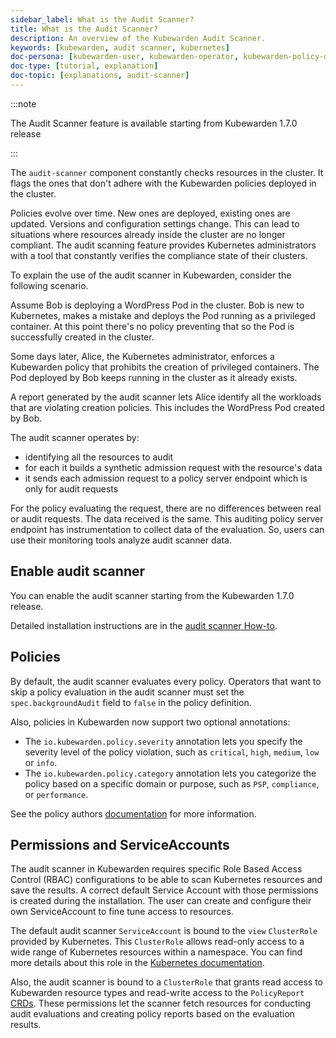 ```yaml
---
sidebar_label: What is the Audit Scanner?
title: What is the Audit Scanner?
description: An overview of the Kubewarden Audit Scanner.
keywords: [kubewarden, audit scanner, kubernetes]
doc-persona: [kubewarden-user, kubewarden-operator, kubewarden-policy-developer, kubewarden-distributor, kubewarden-integrator]
doc-type: [tutorial, explanation]
doc-topic: [explanations, audit-scanner]
---
```


:::note

The Audit Scanner feature is available starting from Kubewarden 1.7.0 release

:::

The `audit-scanner` component constantly checks resources in the cluster.
It flags the ones that don't adhere with the Kubewarden policies deployed in the cluster.

Policies evolve over time.
New ones are deployed, existing ones are updated.
Versions and configuration settings change.
This can lead to situations where resources already inside the cluster are no longer compliant.
The audit scanning feature provides Kubernetes administrators with a tool that constantly verifies the compliance state of their clusters.

To explain the use of the audit scanner in Kubewarden, consider the following scenario.

Assume Bob is deploying a WordPress Pod in the cluster.
Bob is new to Kubernetes, makes a mistake and deploys the Pod running as a privileged container.
At this point there's no policy preventing that so the Pod is
successfully created in the cluster.

Some days later, Alice, the Kubernetes administrator, enforces a Kubewarden policy that prohibits the creation of privileged containers.
The Pod deployed by Bob keeps running in the cluster as it already exists.

A report generated by the audit scanner lets Alice identify all the workloads that are violating creation policies.
This includes the WordPress Pod created by Bob.

The audit scanner operates by:

- identifying all the resources to audit
- for each it builds a synthetic admission request with the resource's data
- it sends each admission request to a policy server endpoint which is only for audit requests

For the policy evaluating the request,
there are no differences between real or audit requests.
The data received is the same.
This auditing policy server endpoint has instrumentation to collect data of the evaluation.
So, users can use their monitoring tools analyze audit scanner data.

## Enable audit scanner

You can enable the audit scanner starting from the Kubewarden 1.7.0 release.

Detailed installation instructions are in the
[audit scanner How-to](../howtos/audit-scanner).

## Policies

By default, the audit scanner evaluates every policy.
Operators that want to skip a policy evaluation in the audit scanner must set the `spec.backgroundAudit` field to `false` in the policy definition.

Also, policies in Kubewarden now support two optional annotations:

- The `io.kubewarden.policy.severity` annotation lets you specify the severity level of the policy violation, such as `critical`, `high`, `medium`, `low` or `info`.
- The `io.kubewarden.policy.category` annotation lets you categorize the policy based on a specific domain or purpose, such as `PSP`, `compliance`, or `performance`.

See the policy authors [documentation](../../writing-policies/index.md) for more information.

## Permissions and ServiceAccounts

The audit scanner in Kubewarden requires specific Role Based Access Control (RBAC) configurations to be able to scan Kubernetes resources and save the results.
A correct default Service Account with those permissions is created during the installation.
The user can create and configure their own ServiceAccount to fine tune access to resources.

The default audit scanner `ServiceAccount` is bound to the `view` `ClusterRole` provided by Kubernetes.
This `ClusterRole` allows read-only access to a wide range of Kubernetes resources within a namespace.
You can find more details about this role in the [Kubernetes documentation](https://kubernetes.io/docs/reference/access-authn-authz/rbac/#user-facing-roles).

Also, the audit scanner is bound to a `ClusterRole` that grants read access to Kubewarden resource types and read-write access to the `PolicyReport` [CRDs](policy-reports.md).
These permissions let the scanner fetch resources for conducting audit evaluations and creating policy reports based on the evaluation results.

